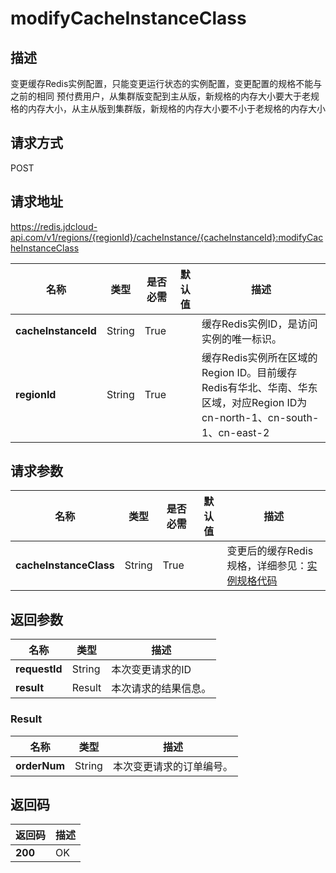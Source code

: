 # modifyCacheInstanceClass


## 描述
变更缓存Redis实例配置，只能变更运行状态的实例配置，变更配置的规格不能与之前的相同
预付费用户，从集群版变配到主从版，新规格的内存大小要大于老规格的内存大小，从主从版到集群版，新规格的内存大小要不小于老规格的内存大小


## 请求方式
POST

## 请求地址
https://redis.jdcloud-api.com/v1/regions/{regionId}/cacheInstance/{cacheInstanceId}:modifyCacheInstanceClass

|名称|类型|是否必需|默认值|描述|
|---|---|---|---|---|
|**cacheInstanceId**|String|True||缓存Redis实例ID，是访问实例的唯一标识。|
|**regionId**|String|True||缓存Redis实例所在区域的Region ID。目前缓存Redis有华北、华南、华东区域，对应Region ID为cn-north-1、cn-south-1、cn-east-2|

## 请求参数
|名称|类型|是否必需|默认值|描述|
|---|---|---|---|---|
|**cacheInstanceClass**|String|True||变更后的缓存Redis规格，详细参见：<a href="https://www.jdcloud.com/help/detail/411/isCatalog/1">实例规格代码</a>|


## 返回参数
|名称|类型|描述|
|---|---|---|
|**requestId**|String|本次变更请求的ID|
|**result**|Result|本次请求的结果信息。|


### Result
|名称|类型|描述|
|---|---|---|
|**orderNum**|String|本次变更请求的订单编号。|

## 返回码
|返回码|描述|
|---|---|
|**200**|OK|
